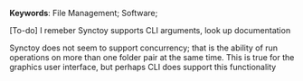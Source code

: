 __Keywords__: File Management; Software;

[To-do] I remeber Synctoy supports CLI arguments, look up documentation

Synctoy does not seem to support concurrency; that is the ability of run operations on more than one folder pair at the same time. This is true for the graphics user interface, but perhaps CLI does support this functionality